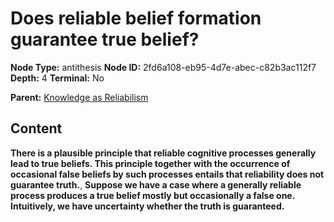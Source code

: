 # Does reliable belief formation guarantee true belief?

**Node Type:** antithesis
**Node ID:** 2fd6a108-eb95-4d7e-abec-c82b3ac112f7
**Depth:** 4
**Terminal:** No

**Parent:** [Knowledge as Reliabilism](knowledge-as-reliabilism-synthesis-21d91384-0a35-4c19-ac77-59b2b51a4c81.md)

## Content

**There is a plausible principle that reliable cognitive processes generally lead to true beliefs. This principle together with the occurrence of occasional false beliefs by such processes entails that reliability does not guarantee truth.**, **Suppose we have a case where a generally reliable process produces a true belief mostly but occasionally a false one. Intuitively, we have uncertainty whether the truth is guaranteed.**
